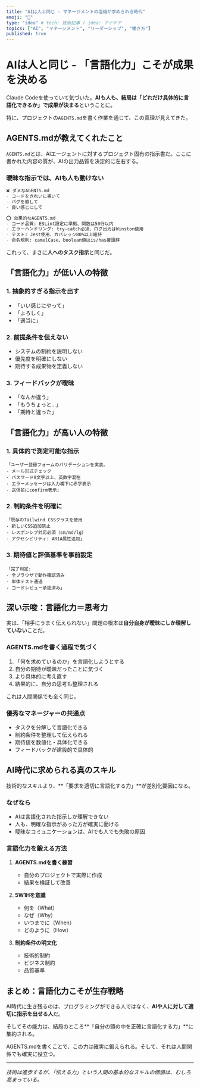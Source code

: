 ```yaml
---
title: "AIは人と同じ - マネージメントの塩梅が求められる時代"
emoji: "🤖"
type: "idea" # tech: 技術記事 / idea: アイデア
topics: ["AI", "マネージメント", "リーダーシップ", "働き方"]
published: true
---
```


# AIは人と同じ - 「言語化力」こそが成果を決める

Claude Codeを使っていて気づいた。**AIも人も、結局は「どれだけ具体的に言語化できるか」で成果が決まる**ということに。

特に、プロジェクトの`AGENTS.md`を書く作業を通じて、この真理が見えてきた。

## AGENTS.mdが教えてくれたこと

`AGENTS.md`とは、AIエージェントに対するプロジェクト固有の指示書だ。ここに書かれた内容の質が、AIの出力品質を決定的に左右する。

### 曖昧な指示では、AIも人も動けない

```markdown
❌ ダメなAGENTS.md
- コードをきれいに書いて
- バグを直して
- 良い感じにして
```

```markdown
⭕ 効果的なAGENTS.md  
- コード品質: ESLint設定に準拠、関数は50行以内
- エラーハンドリング: try-catch必須、ログ出力はWinston使用
- テスト: Jest使用、カバレッジ80%以上維持
- 命名規則: camelCase、boolean値はis/has接頭辞
```

これって、まさに**人へのタスク指示**と同じだ。

## 「言語化力」が低い人の特徴

### 1. 抽象的すぎる指示を出す
- 「いい感じにやって」
- 「よろしく」  
- 「適当に」

### 2. 前提条件を伝えない
- システムの制約を説明しない
- 優先度を明確にしない
- 期待する成果物を定義しない

### 3. フィードバックが曖昧
- 「なんか違う」
- 「もうちょっと...」
- 「期待と違った」

## 「言語化力」が高い人の特徴

### 1. 具体的で測定可能な指示
```
「ユーザー登録フォームのバリデーションを実装。
- メール形式チェック
- パスワード8文字以上、英数字混在
- エラーメッセージは入力欄下に赤字表示
- 送信前にconfirm表示」
```

### 2. 制約条件を明確に
```  
「既存のTailwind CSSクラスを使用
- 新しいCSS追加禁止
- レスポンシブ対応必須（sm/md/lg）
- アクセシビリティ: ARIA属性追加」
```

### 3. 期待値と評価基準を事前設定
```
「完了判定:
- 全ブラウザで動作確認済み
- 単体テスト通過
- コードレビュー承認済み」
```

## 深い示唆：言語化力＝思考力

実は、「相手にうまく伝えられない」問題の根本は**自分自身が曖昧にしか理解していない**ことだ。

### AGENTS.mdを書く過程で気づく
1. 「何を求めているのか」を言語化しようとする
2. 自分の期待が曖昧だったことに気づく  
3. より具体的に考え直す
4. 結果的に、自分の思考も整理される

これは人間関係でも全く同じ。

### 優秀なマネージャーの共通点
- タスクを分解して言語化できる
- 制約条件を整理して伝えられる
- 期待値を数値化・具体化できる
- フィードバックが建設的で具体的

## AI時代に求められる真のスキル

技術的なスキルより、**「要求を適切に言語化する力」**が差別化要因になる。

### なぜなら
- AIは言語化された指示しか理解できない
- 人も、明確な指示があった方が確実に動ける
- 曖昧なコミュニケーションは、AIでも人でも失敗の原因

### 言語化力を鍛える方法
1. **AGENTS.mdを書く練習**
   - 自分のプロジェクトで実際に作成
   - 結果を検証して改善
   
2. **5W1Hを意識**
   - 何を（What）
   - なぜ（Why）  
   - いつまでに（When）
   - どのように（How）

3. **制約条件の明文化**
   - 技術的制約
   - ビジネス制約
   - 品質基準

## まとめ：言語化力こそが生存戦略

AI時代に生き残るのは、プログラミングができる人ではなく、**AIや人に対して適切に指示を出せる人**だ。

そしてその能力は、結局のところ**「自分の頭の中を正確に言語化する力」**に集約される。

AGENTS.mdを書くことで、この力は確実に鍛えられる。そして、それは人間関係でも確実に役立つ。

---

*技術は進歩するが、「伝える力」という人間の基本的なスキルの価値は、むしろ高まっている。*
